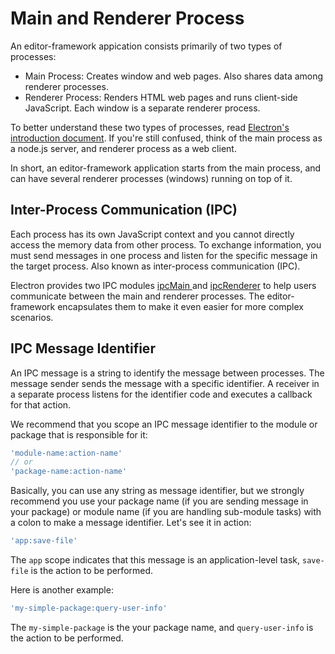 # Main and Renderer Process

An editor-framework appication consists primarily of two types of processes:

- Main Process: Creates window and web pages. Also shares data among renderer processes.
- Renderer Process: Renders HTML web pages and runs client-side JavaScript. Each window is a separate renderer process.

To better understand these two types of processes, read [Electron's introduction document](https://github.com/atom/electron/blob/master/docs/tutorial/quick-start.md). If you're still confused, think of the main process as a node.js server, and renderer process as a web client.

In short, an editor-framework application starts from the main process, and can have several renderer processes (windows) running on top of it.

## Inter-Process Communication (IPC)

Each process has its own JavaScript context and you cannot directly access the memory data from other process. To exchange information, you must send messages in one process and listen for the specific message in the target process. Also known as inter-process communication (IPC).

Electron provides two IPC modules [ipcMain ](https://github.com/atom/electron/blob/master/docs/api/ipc-main.md) and [ipcRenderer](https://github.com/atom/electron/blob/master/docs/api/ipc-renderer.md) to help users communicate between the main and renderer processes. The editor-framework encapsulates them to make it even easier for more complex scenarios.

## IPC Message Identifier

An IPC message is a string to identify the message between processes. The message sender sends the message with a specific identifier. A receiver in a separate process listens for the identifier code and executes a callback for that action.

We recommend that you scope an IPC message identifier to the module or package that is responsible for it:

```javascript
'module-name:action-name'
// or
'package-name:action-name'
```

Basically, you can use any string as message identifier, but we strongly recommend you use your package name (if you are sending message in your package) or module name (if you are handling sub-module tasks) with a colon to make a message identifier. Let's see it in action:

```javascript
'app:save-file'
```

The `app` scope indicates that this message is an application-level task, `save-file` is the action to be performed.

Here is another example:

```javascript
'my-simple-package:query-user-info'
```

The `my-simple-package` is the your package name, and `query-user-info` is the action to be performed.
